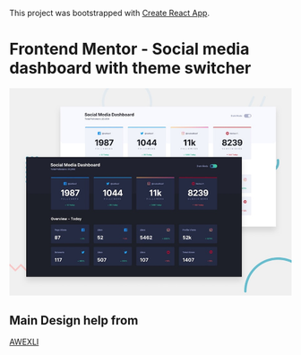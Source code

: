 This project was bootstrapped with [Create React App](https://github.com/facebook/create-react-app).

# Frontend Mentor - Social media dashboard with theme switcher

![Design preview for the Social media dashboard with theme switcher coding challenge](./design/desktop-preview.jpg)


## Main Design help from
[AWEXLI](https://github.com/awexli/Social-Media-Dashboard)